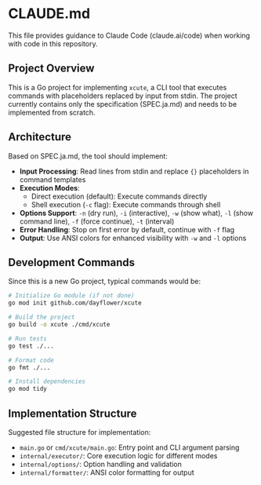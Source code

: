 # CLAUDE.md

This file provides guidance to Claude Code (claude.ai/code) when working with code in this repository.

## Project Overview

This is a Go project for implementing `xcute`, a CLI tool that executes commands with placeholders replaced by input from stdin. The project currently contains only the specification (SPEC.ja.md) and needs to be implemented from scratch.

## Architecture

Based on SPEC.ja.md, the tool should implement:

- **Input Processing**: Read lines from stdin and replace `{}` placeholders in command templates
- **Execution Modes**: 
  - Direct execution (default): Execute commands directly
  - Shell execution (`-c` flag): Execute commands through shell
- **Options Support**: `-n` (dry run), `-i` (interactive), `-w` (show what), `-l` (show command line), `-f` (force continue), `-t` (interval)
- **Error Handling**: Stop on first error by default, continue with `-f` flag
- **Output**: Use ANSI colors for enhanced visibility with `-w` and `-l` options

## Development Commands

Since this is a new Go project, typical commands would be:

```bash
# Initialize Go module (if not done)
go mod init github.com/dayflower/xcute

# Build the project
go build -o xcute ./cmd/xcute

# Run tests
go test ./...

# Format code
go fmt ./...

# Install dependencies
go mod tidy
```

## Implementation Structure

Suggested file structure for implementation:
- `main.go` or `cmd/xcute/main.go`: Entry point and CLI argument parsing
- `internal/executor/`: Core execution logic for different modes
- `internal/options/`: Option handling and validation
- `internal/formatter/`: ANSI color formatting for output